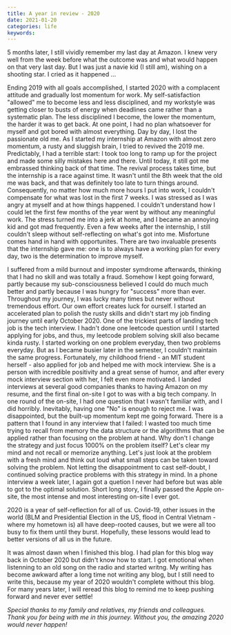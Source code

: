 ```yaml
---
title: A year in review - 2020
date: 2021-01-20
categories: life
keywords: 
---
```


5 months later, I still vividly remember my last day at Amazon. I knew very well from the week before what the outcome was and what would happen on that very last day. But I was just a navie kid (I still am), wishing on a shooting star. I cried as it happened ... 

Ending 2019 with all goals accomplished, I started 2020 with a complacent attitude and gradually lost momentum for work. My self-satisfaction "allowed" me to become less and less disciplined, and my workstyle was getting closer to busts of energy when deadlines came rather than a systematic plan. The less disciplined I become, the lower the momentum, the harder it was to get back. At one point, I had no plan whatsoever for myself and got bored with almost everything. Day by day, I lost the passionate old me. As I started my internship at Amazon with almost zero momentum, a rusty and sluggish brain, I tried to revived the 2019 me. Predictably, I had a terrible start: I took too long to ramp up for the project and made some silly mistakes here and there. Until today, it still got me embrassed thinking back of that time. The revival process takes time, but the internship is a race against time. It wasn't until the 8th week that the old me was back, and that was definitely too late to turn things around. Consequently, no matter how much more hours I put into work, I couldn't compensate for what was lost in the first 7 weeks. I was stressed as I was angry at myself and at how things happened. I couldn't understand how I could let the first few months of the year went by without any meaningful work. The stress turned me into a jerk at home, and I became an annoying kid and got mad frequently. Even a few weeks after the internship, I still couldn't sleep without self-reflecting on what's got into me. Misfortune comes hand in hand with opportunites. There are two invaluable presents that the internship gave me: one is to always have a working plan for every day, two is the determination to improve myself.

I suffered from a mild burnout and imposter symdrome afterwards, thinking that I had no skill and was totally a fraud. Somehow I kept going forward, partly because my sub-consciousness believed I could do much much better and partly because I was hungry for "success" more than ever. Throughout my journey, I was lucky many times but never without tremendous effort. Our own effort creates luck for ourself. I started an accelerated plan to polish the rusty skills and didn't start my job finding journey until early October 2020. One of the trickiest parts of landing tech job is the tech interview. I hadn't done one leetcode question until I started applying for jobs, and thus, my leetcode problem solving skill also became kinda rusty. I started working on one problem everyday, then two problems everyday. But as I became busier later in the semester, I couldn't maintain the same progress. Fortunately, my childhood friend - an MIT student herself - also applied for job and helped me with mock interview. She is a person with incredible positivity and a great sense of humor, and after every mock interview section with her, I felt even more motivated. I landed interviews at several good companies thanks to having Amazon on my resume, and the first final on-site I got to was with a big tech company. In one round of the on-site, I had one question that I wasn't familiar with, and I did horribly. Inevitably, having one "No" is enough to reject me. I was disappointed, but the built-up momentum kept me going forward. There is a pattern that I found in any interview that I failed: I wasted too much time trying to recall from memory the data structure or the algorithms that can be applied rather than focusing on the problem at hand. Why don't I change the strategy and just focus 1000% on the problem itself? Let's clear my mind and not recall or memorize anything. Let's just look at the problem with a fresh mind and think out loud what small steps can be taken toward solving the problem. Not letting the disappointment to cast self-doubt, I continued solving practice problems with this strategy in mind. In a phone interview a week later, I again got a quetion I never had before but was able to got to the optimal solution. Short long story, I finally passed the Apple on-site, the most intense and most interesting on-site I ever got. 

2020 is a year of self-reflection for all of us. Covid-19, other issues in the world (BLM and Presidential Election in the US, flood in Central Vietnam - where my hometown is) all have deep-rooted causes, but we were all too busy to fix them until they burst. Hopefully, these lessons would lead to better versions of all us in the future. 

It was almost dawn when I finished this blog. I had plan for this blog way back in October 2020 but didn't know how to start. I got emotional when listenning to an old song on the radio and started writng. My writing has become awkward after a long time not writing any blog, but I still need to write this, because my year of 2020 wouldn't complete without this blog. For many years later, I will reread this blog to remind me to keep pushing forward and never ever settle!  

*Special thanks to my family and relatives, my friends and colleagues. Thank you for being with me in this journey. Without you, the amazing 2020 would never happen!*